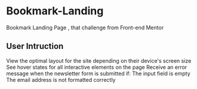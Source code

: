 # Bookmark-Landing
Bookmark Landing Page , that challenge from Front-end Mentor

## User Intruction

View the optimal layout for the site depending on their device's screen size
See hover states for all interactive elements on the page
Receive an error message when the newsletter form is submitted if:
The input field is empty
The email address is not formatted correctly
